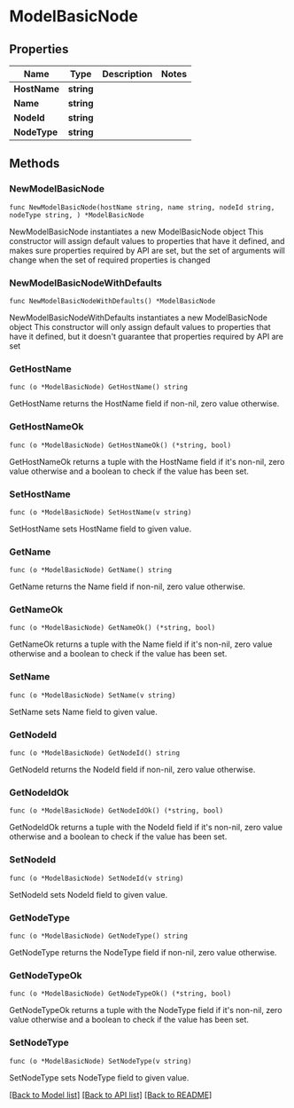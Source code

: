 # ModelBasicNode

## Properties

Name | Type | Description | Notes
------------ | ------------- | ------------- | -------------
**HostName** | **string** |  | 
**Name** | **string** |  | 
**NodeId** | **string** |  | 
**NodeType** | **string** |  | 

## Methods

### NewModelBasicNode

`func NewModelBasicNode(hostName string, name string, nodeId string, nodeType string, ) *ModelBasicNode`

NewModelBasicNode instantiates a new ModelBasicNode object
This constructor will assign default values to properties that have it defined,
and makes sure properties required by API are set, but the set of arguments
will change when the set of required properties is changed

### NewModelBasicNodeWithDefaults

`func NewModelBasicNodeWithDefaults() *ModelBasicNode`

NewModelBasicNodeWithDefaults instantiates a new ModelBasicNode object
This constructor will only assign default values to properties that have it defined,
but it doesn't guarantee that properties required by API are set

### GetHostName

`func (o *ModelBasicNode) GetHostName() string`

GetHostName returns the HostName field if non-nil, zero value otherwise.

### GetHostNameOk

`func (o *ModelBasicNode) GetHostNameOk() (*string, bool)`

GetHostNameOk returns a tuple with the HostName field if it's non-nil, zero value otherwise
and a boolean to check if the value has been set.

### SetHostName

`func (o *ModelBasicNode) SetHostName(v string)`

SetHostName sets HostName field to given value.


### GetName

`func (o *ModelBasicNode) GetName() string`

GetName returns the Name field if non-nil, zero value otherwise.

### GetNameOk

`func (o *ModelBasicNode) GetNameOk() (*string, bool)`

GetNameOk returns a tuple with the Name field if it's non-nil, zero value otherwise
and a boolean to check if the value has been set.

### SetName

`func (o *ModelBasicNode) SetName(v string)`

SetName sets Name field to given value.


### GetNodeId

`func (o *ModelBasicNode) GetNodeId() string`

GetNodeId returns the NodeId field if non-nil, zero value otherwise.

### GetNodeIdOk

`func (o *ModelBasicNode) GetNodeIdOk() (*string, bool)`

GetNodeIdOk returns a tuple with the NodeId field if it's non-nil, zero value otherwise
and a boolean to check if the value has been set.

### SetNodeId

`func (o *ModelBasicNode) SetNodeId(v string)`

SetNodeId sets NodeId field to given value.


### GetNodeType

`func (o *ModelBasicNode) GetNodeType() string`

GetNodeType returns the NodeType field if non-nil, zero value otherwise.

### GetNodeTypeOk

`func (o *ModelBasicNode) GetNodeTypeOk() (*string, bool)`

GetNodeTypeOk returns a tuple with the NodeType field if it's non-nil, zero value otherwise
and a boolean to check if the value has been set.

### SetNodeType

`func (o *ModelBasicNode) SetNodeType(v string)`

SetNodeType sets NodeType field to given value.



[[Back to Model list]](../README.md#documentation-for-models) [[Back to API list]](../README.md#documentation-for-api-endpoints) [[Back to README]](../README.md)


